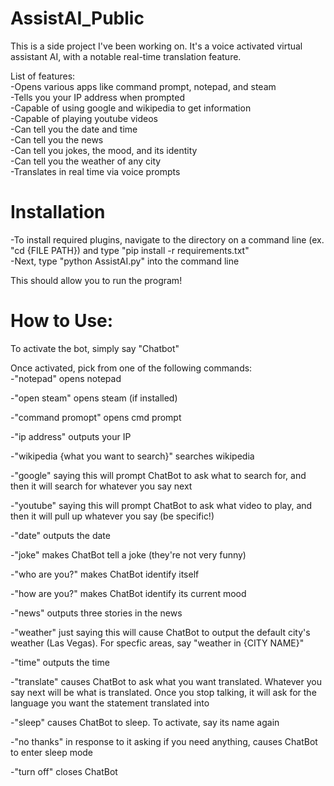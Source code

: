 # AssistAI_Public
This is a side project I've been working on. It's a voice activated virtual assistant AI, with a notable real-time translation feature.

List of features:  
-Opens various apps like command prompt, notepad, and steam  
-Tells you your IP address when prompted  
-Capable of using google and wikipedia to get information  
-Capable of playing youtube videos  
-Can tell you the date and time  
-Can tell you the news  
-Can tell you jokes, the mood, and its identity  
-Can tell you the weather of any city  
-Translates in real time via voice prompts      

# Installation  
-To install required plugins, navigate to the directory on a command line (ex. "cd {FILE PATH}) and type "pip install -r requirements.txt"    
-Next, type "python AssistAI.py" into the command line  

This should allow you to run the program!  

# How to Use:  
To activate the bot, simply say "Chatbot"  

Once activated, pick from one of the following commands:  
-"notepad" opens notepad  

-"open steam" opens steam (if installed)  

-"command promopt" opens cmd prompt  

-"ip address" outputs your IP  

-"wikipedia {what you want to search}" searches wikipedia  

-"google" saying this will prompt ChatBot to ask what to search for, and then it will search for whatever you say next 

-"youtube" saying this will prompt ChatBot to ask what video to play, and then it will pull up whatever you say (be specific!)  

-"date" outputs the date  

-"joke" makes ChatBot tell a joke (they're not very funny)  

-"who are you?" makes ChatBot identify itself

-"how are you?" makes ChatBot identify its current mood

-"news" outputs three stories in the news  

-"weather" just saying this will cause ChatBot to output the default city's weather (Las Vegas). For specfic areas, say "weather in {CITY NAME}" 

-"time" outputs the time  

-"translate" causes ChatBot to ask what you want translated. Whatever you say next will be what is translated. Once you stop talking, it will ask for the language you want the statement translated into  

-"sleep" causes ChatBot to sleep. To activate, say its name again

-"no thanks" in response to it asking if you need anything, causes ChatBot to enter sleep mode

-"turn off" closes ChatBot
